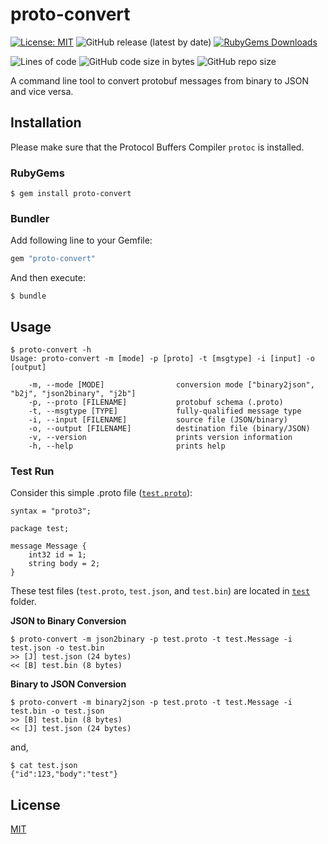 # proto-convert

[![License: MIT](https://img.shields.io/badge/license-MIT-blue.svg?style=flat-square)](https://github.com/iamAzeem/proto-convert/blob/master/LICENSE)
![GitHub release (latest by date)](https://img.shields.io/github/v/release/iamAzeem/proto-convert?style=flat-square)
[![RubyGems Downloads](https://img.shields.io/gem/dt/proto-convert?color=blue&style=flat-square)](https://rubygems.org/gems/proto-convert)

![Lines of code](https://img.shields.io/tokei/lines/github/iamAzeem/proto-convert?label=LOC&style=flat-square)
![GitHub code size in bytes](https://img.shields.io/github/languages/code-size/iamAzeem/proto-convert?style=flat-square)
![GitHub repo size](https://img.shields.io/github/repo-size/iamAzeem/proto-convert?style=flat-square)

A command line tool to convert protobuf messages from binary to JSON and vice versa.

## Installation

Please make sure that the Protocol Buffers Compiler `protoc` is installed.

### RubyGems

```
$ gem install proto-convert
```

### Bundler

Add following line to your Gemfile:
```ruby
gem "proto-convert"
```

And then execute:
```
$ bundle
```

## Usage

```
$ proto-convert -h
Usage: proto-convert -m [mode] -p [proto] -t [msgtype] -i [input] -o [output]

    -m, --mode [MODE]                conversion mode ["binary2json", "b2j", "json2binary", "j2b"]
    -p, --proto [FILENAME]           protobuf schema (.proto)
    -t, --msgtype [TYPE]             fully-qualified message type
    -i, --input [FILENAME]           source file (JSON/binary)
    -o, --output [FILENAME]          destination file (binary/JSON)
    -v, --version                    prints version information
    -h, --help                       prints help
```

### Test Run

Consider this simple .proto file ([`test.proto`](test/test.proto)):

```
syntax = "proto3";

package test;

message Message {
    int32 id = 1;
    string body = 2;
}
```

These test files (`test.proto`, `test.json`, and `test.bin`) are located in [`test`](test) folder.

**JSON to Binary Conversion**
```
$ proto-convert -m json2binary -p test.proto -t test.Message -i test.json -o test.bin
>> [J] test.json (24 bytes)
<< [B] test.bin (8 bytes)
```

**Binary to JSON Conversion**
```
$ proto-convert -m binary2json -p test.proto -t test.Message -i test.bin -o test.json
>> [B] test.bin (8 bytes)
<< [J] test.json (24 bytes)
```

and,

```
$ cat test.json
{"id":123,"body":"test"}
```

## License

[MIT](https://github.com/iamAzeem/proto-convert/blob/master/LICENSE)
